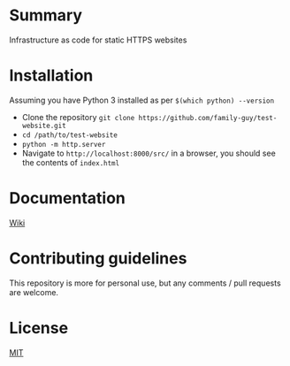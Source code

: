 # Summary

Infrastructure as code for static HTTPS websites

# Installation

Assuming you have Python 3 installed as per `$(which python) --version`

- Clone the repository `git clone https://github.com/family-guy/test-website.git`
- `cd /path/to/test-website`
- `python -m http.server`
- Navigate to `http://localhost:8000/src/` in a browser, you should see the 
contents of `index.html`

# Documentation

[Wiki](https://github.com/family-guy/test-website/wiki)

# Contributing guidelines

This repository is more for personal use, but any comments / pull requests 
are welcome.

# License

[MIT](http://opensource.org/licenses/MIT)
